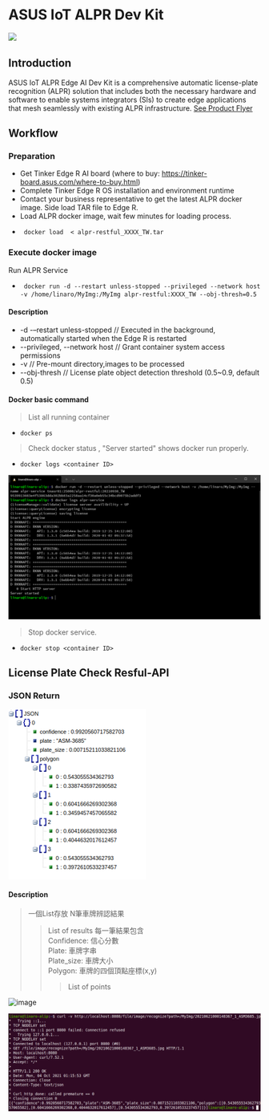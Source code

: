 # ASUS IoT ALPR Dev Kit
![](https://iot.asus.com/_nuxt/img/2527929.png)  

## Introduction
ASUS IoT ALPR Edge AI Dev Kit is a comprehensive automatic license-plate recognition (ALPR) solution that includes both the necessary hardware and software to enable systems integrators (SIs) to create edge applications that mesh seamlessly with existing ALPR infrastructure. [See Product Flyer](https://github.com/TinkerEdgeR/ALPR/blob/107683b959fd6aa8a2c791ec8256e62e5f4db7ea/ALPR%20FLYER_Eng_220114_compressed.pdf)

## Workflow
### Preparation
* Get Tinker Edge R AI board (where to buy: https://tinker-board.asus.com/where-to-buy.html)
* Complete Tinker Edge R OS installation and environment runtime
* Contact your business representative to get the latest ALPR docker image. Side load TAR file to Edge R.
* Load ALPR docker image, wait few minutes for loading process.
*      docker load  < alpr-restful_XXXX_TW.tar
### Execute docker image
Run ALPR Service
*      docker run -d --restart unless-stopped --privileged --network host -v /home/linaro/MyImg:/MyImg alpr-restful:XXXX_TW --obj-thresh=0.5

#### Description
* -d -–restart unless-stopped     // Executed in the background, automatically started when the Edge R is restarted
* --privileged, --network host      // Grant container system access permissions 
* -v      // Pre-mount directory,images to be processed
* --obj-thresh      // License plate object detection threshold (0.5~0.9, default 0.5)
#### Docker basic command
>List all running container 
*     docker ps 

>Check docker status , "Server started" shows docker run properly.
*     docker logs <container ID>
![Alt text](image/docker_log_ok.png?raw=true "Title")

  
>Stop docker service.
*     docker stop <container ID>


## License Plate Check Resful-API

### JSON Return
![Alt text](image/API_return_JSON.png?raw=true "Title")
#### Description
>一個List存放 N筆車牌辨認結果
>>List of results
>每一筆結果包含<br>
>>Confidence: 信心分數<br>
>>Plate: 車牌字串<br>
>>Plate_size: 車牌大小<br>
>>Polygon: 車牌的四個頂點座標(x,y)
>>>List of points
  
![image](https://user-images.githubusercontent.com/61956751/152634980-a25ca631-bc80-406c-894e-d9983c279d26.png)

 ![Alt text](image/API_image_ok.png?raw=true "Title")
